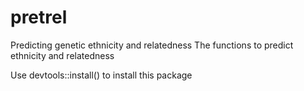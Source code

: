 # pretrel
Predicting genetic ethnicity and relatedness
The functions to predict ethnicity and relatedness

Use devtools::install() to install this package
